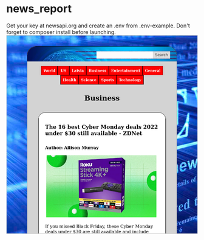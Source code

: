 # news_report
 Get your key at newsapi.org and create an .env from .env-example. Don't forget to composer install before launching.
![](Screenshot_2022-11-30_10-40-39.png)